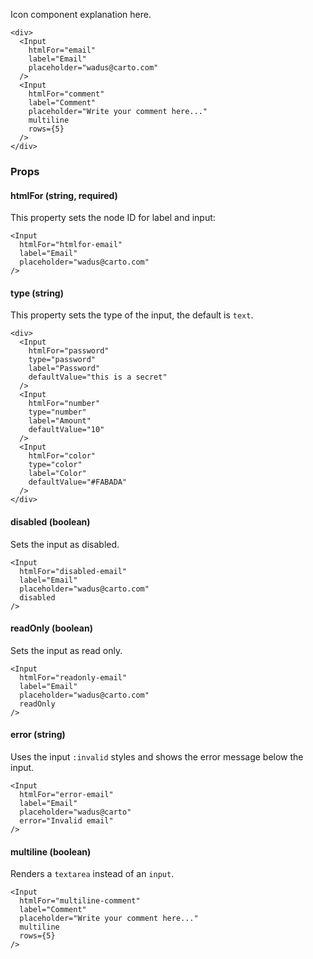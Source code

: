 Icon component explanation here.

```react
<div>
  <Input
    htmlFor="email"
    label="Email"
    placeholder="wadus@carto.com"
  />
  <Input
    htmlFor="comment"
    label="Comment"
    placeholder="Write your comment here..."
    multiline
    rows={5}
  />
</div>
```

### Props

#### **htmlFor** (string, required)

This property sets the node ID for label and input:

```react
<Input
  htmlFor="htmlfor-email"
  label="Email"
  placeholder="wadus@carto.com"
/>
```

#### **type** (string)

This property sets the type of the input, the default is `text`.

```react
<div>
  <Input
    htmlFor="password"
    type="password"
    label="Password"
    defaultValue="this is a secret"
  />
  <Input
    htmlFor="number"
    type="number"
    label="Amount"
    defaultValue="10"
  />
  <Input
    htmlFor="color"
    type="color"
    label="Color"
    defaultValue="#FABADA"
  />
</div>
```

#### **disabled** (boolean)

Sets the input as disabled.

```react
<Input
  htmlFor="disabled-email"
  label="Email"
  placeholder="wadus@carto.com"
  disabled
/>
```

#### **readOnly** (boolean)

Sets the input as read only.

```react
<Input
  htmlFor="readonly-email"
  label="Email"
  placeholder="wadus@carto.com"
  readOnly
/>
```

#### **error** (string)

Uses the input `:invalid` styles and shows the error message below the input.

```react
<Input
  htmlFor="error-email"
  label="Email"
  placeholder="wadus@carto"
  error="Invalid email"
/>
```

#### **multiline** (boolean)

Renders a `textarea` instead of an `input`.

```react
<Input
  htmlFor="multiline-comment"
  label="Comment"
  placeholder="Write your comment here..."
  multiline
  rows={5}
/>
```
